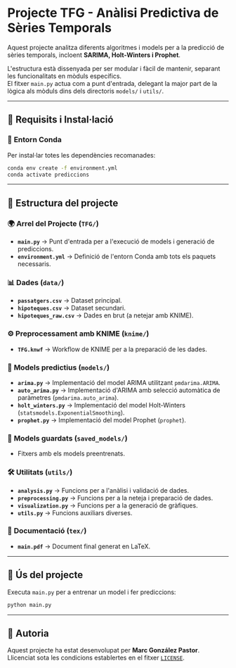 # Projecte TFG - Anàlisi Predictiva de Sèries Temporals

Aquest projecte analitza diferents algoritmes i models per a la predicció de sèries temporals, incloent **SARIMA, Holt-Winters i Prophet**.

L'estructura està dissenyada per ser modular i fàcil de mantenir, separant les funcionalitats en mòduls específics.  
El fitxer `main.py` actua com a punt d'entrada, delegant la major part de la lògica als mòduls dins dels directoris `models/` i `utils/`.

---

## 🚀 **Requisits i Instal·lació**

### 🔧 **Entorn Conda**
Per instal·lar totes les dependències recomanades:

```bash
conda env create -f environment.yml
conda activate prediccions
```
---

## 📁 **Estructura del projecte**

### 🌍 **Arrel del Projecte (`TFG/`)**
- **`main.py`** → Punt d'entrada per a l'execució de models i generació de prediccions.
- **`environment.yml`** → Definició de l'entorn Conda amb tots els paquets necessaris.

### 📊 **Dades (`data/`)**
- **`passatgers.csv`** → Dataset principal.
- **`hipoteques.csv`** → Dataset secundari.
- **`hipoteques_raw.csv`** → Dades en brut (a netejar amb KNIME).

### ⚙️ **Preprocessament amb KNIME (`knime/`)**
- **`TFG.knwf`** → Workflow de KNIME per a la preparació de les dades.

### 🔬 **Models predictius (`models/`)**
- **`arima.py`** → Implementació del model ARIMA utilitzant `pmdarima.ARIMA`.
- **`auto_arima.py`** → Implementació d'ARIMA amb selecció automàtica de paràmetres (`pmdarima.auto_arima`).
- **`holt_winters.py`** → Implementació del model Holt-Winters (`statsmodels.ExponentialSmoothing`).
- **`prophet.py`** → Implementació del model Prophet (`prophet`).

### 💾 **Models guardats (`saved_models/`)**
- Fitxers amb els models preentrenats.

### 🛠 **Utilitats (`utils/`)**
- **`analysis.py`** → Funcions per a l'anàlisi i validació de dades.
- **`preprocessing.py`** → Funcions per a la neteja i preparació de dades.
- **`visualization.py`** → Funcions per a la generació de gràfiques.
- **`utils.py`** → Funcions auxiliars diverses.

### 📄 **Documentació (`tex/`)**
- **`main.pdf`** → Document final generat en LaTeX.

---

## 🏁 **Ús del projecte**
Executa `main.py` per a entrenar un model i fer prediccions:

```bash
python main.py
```

---

## 🔖 **Autoria**
Aquest projecte ha estat desenvolupat per **Marc González Pastor**.  
Llicenciat sota les condicions establertes en el fitxer [`LICENSE`](LICENSE).
